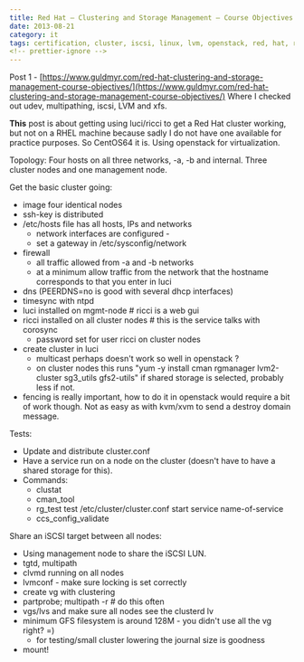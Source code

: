 ```yaml
---
title: Red Hat – Clustering and Storage Management – Course Objectives - part 2
date: 2013-08-21
category: it
tags: certification, cluster, iscsi, linux, lvm, openstack, red, hat, rhce, storage
<!-- prettier-ignore -->
---
```


Post 1
- [https://www.guldmyr.com/red-hat-clustering-and-storage-management-course-objectives/](https://www.guldmyr.com/red-hat-clustering-and-storage-management-course-objectives/)
 Where I checked out udev, multipathing, iscsi, LVM and xfs.

**This** post is about getting using luci/ricci to get a Red Hat cluster
working, but not on a RHEL machine because sadly I do not have one available for
practice purposes. So CentOS64 it is. Using openstack for virtualization.

Topology: Four hosts on all three networks, -a, -b and internal. Three cluster
nodes and one management node.

Get the basic cluster going:

- image four identical nodes
- ssh-key is distributed
- /etc/hosts file has all hosts, IPs and networks
  - network interfaces are configured -
  - set a gateway in /etc/sysconfig/network
- firewall
  - all traffic allowed from -a and -b networks
  - at a minimum allow traffic from the network that the hostname corresponds to
    that you enter in luci
- dns (PEERDNS=no is good with several dhcp interfaces)
- timesync with ntpd
- luci installed on mgmt-node # ricci is a web gui
- ricci installed on all cluster nodes # this is the service talks with corosync
  - password set for user ricci on cluster nodes
- create cluster in luci
  - multicast perhaps doesn't work so well in openstack ?
  - on cluster nodes this runs "yum -y install cman rgmanager lvm2-cluster
    sg3_utils gfs2-utils" if shared storage is selected, probably less if not.
- fencing is really important, how to do it in openstack would require a bit of
  work though. Not as easy as with kvm/xvm to send a destroy domain message.

Tests:

- Update and distribute cluster.conf
- Have a service run on a node on the cluster (doesn't have to have a shared
  storage for this).
- Commands:
  - clustat
  - cman_tool
  - rg_test test /etc/cluster/cluster.conf start service name-of-service
  - ccs_config_validate

Share an iSCSI target between all nodes:

- Using management node to share the iSCSI LUN.
- tgtd, multipath
- clvmd running on all nodes
- lvmconf - make sure locking is set correctly
- create vg with clustering
- partprobe; multipath -r # do this often
- vgs/lvs and make sure all nodes see the clusterd lv
- minimum GFS filesystem is around 128M - you didn't use all the vg right? =)
  - for testing/small cluster lowering the journal size is goodness
- mount!
